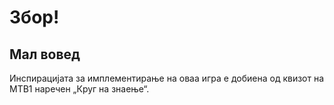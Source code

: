 ﻿Збор!
============
   
<h2> Мал вовед </h2>
<p> Инспирацијата за имплементирање на оваа игра е добиена од квизот на МТВ1 наречен „Круг на знаење“. </p>
